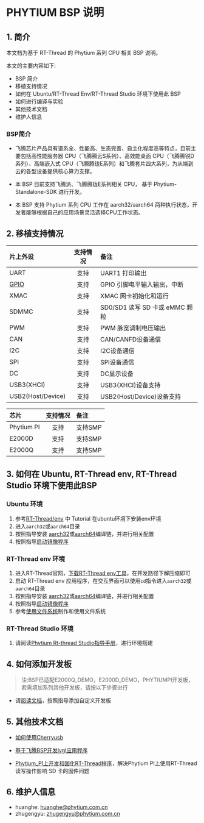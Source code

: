 # PHYTIUM BSP 说明

## 1. 简介

本文档为基于 RT-Thread 的 Phytium 系列 CPU 相关 BSP 说明。

本文的主要内容如下:

- BSP 简介
- 移植支持情况
- 如何在 Ubuntu/RT-Thread Env/RT-Thread Studio 环境下使用此 BSP
- 如何进行编译与实验
- 其他技术文档
- 维护人信息

### BSP简介

- 飞腾芯片产品具有谱系全、性能高、生态完善、自主化程度高等特点，目前主要包括高性能服务器 CPU（飞腾腾云S系列）、高效能桌面 CPU（飞腾腾锐D系列）、高端嵌入式 CPU（飞腾腾珑E系列）和飞腾套片四大系列，为从端到云的各型设备提供核心算力支撑。

- 本 BSP 目前支持飞腾派、飞腾腾珑E系列相关 CPU， 基于 Phytium-Standalone-SDK 进行开发。

- 本 BSP 支持 Phytium 系列 CPU 工作在 aarch32/aarch64 两种执行状态，开发者能够根据自己的应用场景灵活选择CPU工作状态。

## 2. 移植支持情况

| **片上外设**      | **支持情况** | **备注**                              |
| :-----------------| :----------: | :------------------------------------- |
| UART              |     支持     | UART1 打印输出 |
| [GPIO](./doc/drivers/gpio.md)              |     支持     | GPIO 引脚电平输入输出，中断 |
| XMAC              |     支持     | XMAC 网卡初始化和运行 |
| SDMMC             |     支持     | SD0/SD1 读写 SD 卡或 eMMC 颗粒 |
| PWM               |     支持     | PWM 脉宽调制电压输出        |
| CAN               |     支持     | CAN/CANFD设备通信 |
| I2C               |     支持     | I2C设备通信 |
| SPI               |     支持     | SPI设备通信 |
| DC                |     支持     | DC显示设备 |
| USB3(XHCI)        |     支持     | USB3(XHCI)设备支持|
| USB2(Host/Device) |     支持     | USB2(Host/Device)设备支持|

| **芯片**      | **支持情况** | **备注**                              |
| :----------------- | :----------: | :------------------------------------- |
| Phytium PI          |     支持     | 支持SMP |
| E2000D              |     支持     | 支持SMP |
| E2000Q              |     支持     | 支持SMP |

##  3. 如何在 Ubuntu, RT-Thread env, RT-Thread Studio 环境下使用此BSP

### Ubuntu 环境

1. 参考[RT-Thread/env](https://github.com/RT-Thread/env) 中 Tutorial 在ubuntu环境下安装env环境
2. 进入`aarch32`或`aarch64`目录
3. 按照指导安装 [aarch32](./aarch32/README.md)或[aarch64](./aarch64/README.md)编译链，并进行相关配置
4. 按照指导[启动镜像程序](./doc/how_to_flashed_binary.md)

### RT-Thread env 环境

1. 进入RT-Thread官网，[下载RT-Thread env工具](https://www.rt-thread.org/download.html)，在开发路径下解压缩即可
2. 启动 RT-Thread env 应用程序，在交互界面可以使用`cd`指令进入`aarch32`或`aarch64`目录
3. 按照指导安装 [aarch32](./aarch32/README.md)或[aarch64](./aarch64/README.md)编译链，并进行相关配置
4. 按照指导[启动镜像程序](./doc/how_to_flashed_binary.md)
5. 参考[使用文件系统](./doc/how_to_use_file_system.md)制作和使用文件系统

### RT-Thread Studio 环境

1. 请阅读[Phytium Rt-thread Studio指导手册](./doc/how_to_use_rtthread_studio.md)，进行环境搭建

## 4. 如何添加开发板

>注:BSP已适配E2000Q_DEMO，E2000D_DEMO，PHYTIUMPI开发板，若需填加系列其他开发板，请按以下步骤进行

- 请[阅读文档](./doc/how_to_add_cus_board.md)，按照指导添加自定义开发板

## 5. 其他技术文档

- [如何使用Cherryusb](./doc/use_cherryusb.md)

- [基于飞腾BSP开发lvgl应用程序](./doc/use_phytium_dc_with_lvgl.md)

- [Phytium_PI上开发和固化RT-Thread程序](./doc/use_phytium_pi_sd_image.md)，解决Phytium PI上使用RT-Thread读写操作影响 SD 卡的固件问题

## 6. 维护人信息

- huanghe:  huanghe@phytium.com.cn
- zhugengyu:  zhugengyu@phytium.com.cn
